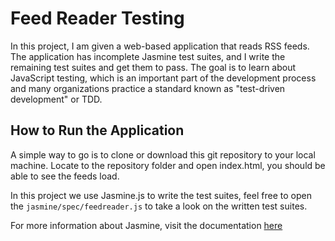 # Feed Reader Testing

In this project, I am given a web-based application that reads RSS feeds. The application has incomplete Jasmine test suites, and I write the remaining test suites and get them to pass. The goal is to learn about JavaScript testing, which is an important part of the development process and many organizations practice a standard known as "test-driven development" or TDD.

## How to Run the Application

A simple way to go is to clone or download this git repository to your local machine. Locate to the repository folder and open index.html, you should be able to see the feeds load.

In this project we use Jasmine.js to write the test suites, feel free to open the `jasmine/spec/feedreader.js` to take
a look on the written test suites.

For more information about Jasmine, visit the documentation [here](https://jasmine.github.io/)
